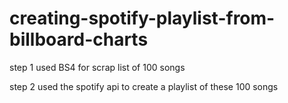 # creating-spotify-playlist-from-billboard-charts

step 1
used BS4 for scrap list of 100 songs

step 2
used the spotify api to create a playlist of these 100 songs

